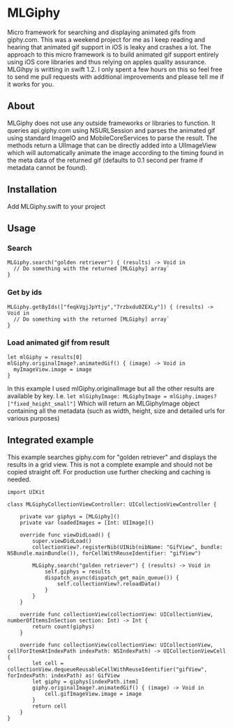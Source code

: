 # MLGiphy
Micro framework for searching and displaying animated gifs from giphy.com. This was a weekend project for me as I keep reading and hearing that animated gif support in iOS is leaky and crashes a lot. The approach to this micro framework is to build animated gif support entirely using iOS core libraries and thus relying on apples quality assurance.
MLGihpy is writting in swift 1.2. I only spent a few hours on this so feel free to send me pull requests with additional improvements and please tell me if it works for you.

## About
MLGiphy does not use any outside frameworks or libraries to function. It queries api.giphy.com using NSURLSession and parses the animated gif using standard ImageIO and MobileCoreServices to parse the result. The methods return a UIImage that can be directly added into a UIImageView which will automatically animate the image according to the timing found in the meta data of the returned gif (defaults to 0.1 second per frame if metadata cannot be found).

## Installation
Add MLGiphy.swift to your project

## Usage
### Search
```
MLGiphy.search("golden retriever") { (results) -> Void in
  // Do something with the returned [MLGiphy] array`
}
```

### Get by ids
```
MLGiphy.getByIds(["feqkVgjJpYtjy","7rzbxdu0ZEXLy"]) { (results) -> Void in
  // Do something with the returned [MLGiphy] array`
}
```

### Load animated gif from result
```
let mlGiphy = results[0]
mlGiphy.originalImage?.animatedGif() { (image) -> Void in
  myImageView.image = image
}
```

In this example I used mlGiphy.originalImage but all the other results are available by key. I.e.
`let mlGiphyImage: MLGiphyImage = mlGiphy.images?["fixed_height_small"]`
Which will return an MLGiphyImage object containing all the metadata (such as width, height, size and detailed urls for various purposes)

## Integrated example
This example searches giphy.com for "golden retriever" and displays the results in a grid view. This is not a complete example and should not be copied straight off. For production use further checking and caching is needed.
```
import UIKit

class MLGiphyCollectionViewController: UICollectionViewController {
    
    private var giphys = [MLGiphy]()
    private var loadedImages = [Int: UIImage]()
    
    override func viewDidLoad() {
        super.viewDidLoad()
        collectionView?.registerNib(UINib(nibName: "GifView", bundle: NSBundle.mainBundle()), forCellWithReuseIdentifier: "gifView")
        
        MLGiphy.search("golden retriever") { (results) -> Void in
            self.giphys = results
            dispatch_async(dispatch_get_main_queue()) {
                self.collectionView?.reloadData()
            }
        }
    }
    
    override func collectionView(collectionView: UICollectionView, numberOfItemsInSection section: Int) -> Int {
        return count(giphys)
    }

    override func collectionView(collectionView: UICollectionView, cellForItemAtIndexPath indexPath: NSIndexPath) -> UICollectionViewCell {
        let cell = collectionView.dequeueReusableCellWithReuseIdentifier("gifView", forIndexPath: indexPath) as! GifView
        let giphy = giphys[indexPath.item]
        giphy.originalImage?.animatedGif() { (image) -> Void in
            cell.gifImageView.image = image
        }
        return cell
    }
}
```
